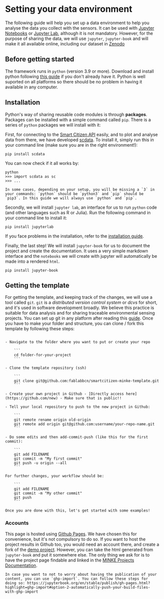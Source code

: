 # Setting your data environment

The following guide will help you set up a data environment to help you analyse the data you collect with the sensors. It can be used with [Jupyter Notebooks](https://jupyter.org/) or [Jupyter Lab](https://jupyterlab.readthedocs.io/en/stable/), although it is not mandatory. However, for the purpose of sharing the data, we will use `jupyter`, `jupyter-book` and will make it all available online, including our dataset in [Zenodo](https://zenodo.org)

## Before getting started

The framework runs in `python` (version 3.9 or more). Download and install python following [this guide](https://docs.python-guide.org/starting/installation/) if you don't already have it. Python is well suported on all platforms so there should be no problem in having it available in any computer.

## Installation

Python's way of sharing reusable code modules is through **packages**. Packages can be installed with a simple command called `pip`. There is a series of `python` packages we will install with it:

First, for connecting to the [Smart Citizen API](https://api.smartcitizen.me) easily, and to plot and analyse data from there, we have developed [scdata](https://pypi.org/project/scdata). To install it, simply run this in your command line (make sure you are in the right environment!):

```
pip install scdata
```

You can now check if it all works by:

```
python
>>> import scdata as sc
>>> ...
```

```{caution}
In some cases, depending on your setup, you will be missing a `3` in your commands: `python` should be `python3` and `pip` should be `pip3`. In this guide we will always use `python` and `pip`.
```

Secondly, we will install `jupyter lab`, an interface for us to run `python` code (and other languages such as R or Julia). Run the following command in your command line to install it:

```
pip install jupyterlab
```

If you face problems in the installation, refer to the [installation guide](https://jupyterlab.readthedocs.io/en/3.4.x/getting_started/installation.html).

Finally, the last step! We will install `jupyter-book` for us to document the project and create the documentation. It uses a very simple markdown interface and the `notebooks` we will create with jupyter will automatically be made into a rendered `html`.

```
pip install jupyter-book
```

## Getting the template

For getting the template, and keeping track of the changes, we will use a tool called `git`. `git` is a _distributed version control system_ or _dcvs_ for short, and it's used in software development broadly. We believe this practice is suitable for data analysis and for sharing traceable environmental sensing projects. You can set up git in any platform after reading this [guide](https://fablabbcn-projects.gitlab.io/learning/fabacademy-local-docs/guides/code/gitsetup/). Once you have to make your folder and structure, you can clone / fork this template by following these steps:


```{tip}    

- Navigate to the folder where you want to put or create your repo

	```
	cd folder-for-your-project
	```

- Clone the template repository (ssh)

	```
	git clone git@github.com:fablabbcn/smartcitizen-minke-template.git
	```

- Create your own project in Github - [Directly access here](https://github.com/new) - Make sure that is public!!

- Tell your local repository to push to the new project in Github:

	```
	git remote rename origin old-origin
	git remote add origin git@github.com:username/your-repo-name.git
	```

- Do some edits and then add-commit-push (like this for the first commit):

	```
	git add FILENAME
	git commit -m "My first commit" 
	git push -u origin --all
	```

For further changes, your workflow should be:

	```
	git add FILENAME 
	git commit -m "My other commit" 
	git push
	```

```

```{note}
Once you are done with this, let's get started with some examples!
```

### Accounts

This page is hosted using [Github Pages](https://github.com/pages). We have chosen this for convenience, but it's not compulsory to do so. If you want to host the project results in Github too, you would need an account there, and create a fork of the [demo project](https://github.com/fablabbcn/smartcitizen-minke-template). However, you can take the html generated from `jupyter-book` and put it somewhere else. The only thing we ask for is to have the project page findable and linked in the [MINKE Projects Documentation](https://participatory-tech.docs.minke.eu/Projects/).

```{tip}
In case you want to not to worry about having the publication of your content, you can use `ghp-import`. You can follow these steps for doing so: https://jupyterbook.org/en/stable/publish/gh-pages.html?highlight=ghp-import#option-2-automatically-push-your-build-files-with-ghp-import
```

